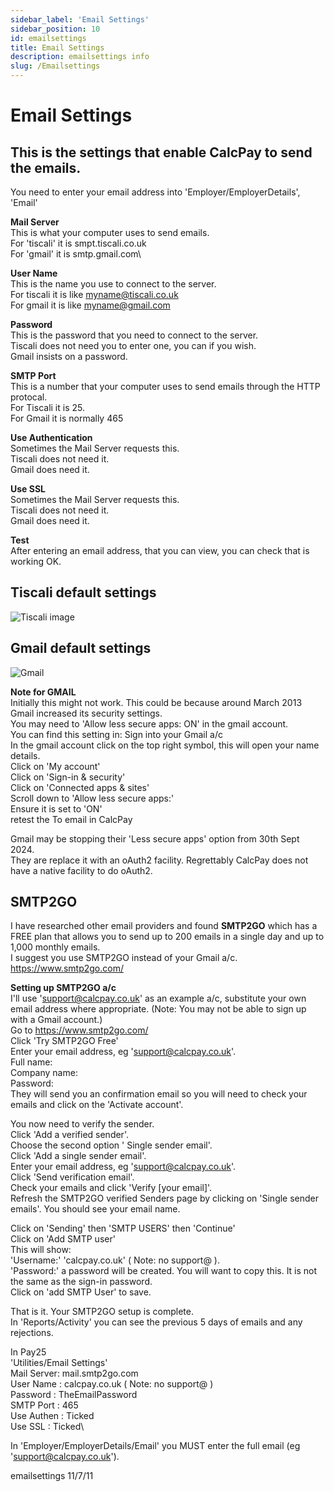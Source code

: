 ```yaml
---
sidebar_label: 'Email Settings'
sidebar_position: 10
id: emailsettings
title: Email Settings
description: emailsettings info
slug: /Emailsettings
---
```


# Email Settings

## This is the settings that enable CalcPay to send the emails.

You need to enter your email address into 'Employer/EmployerDetails', 'Email'

**Mail Server**\
This is what your computer uses to send emails.\
For 'tiscali' it is smpt.tiscali.co.uk\
For 'gmail' it is smtp.gmail.com\

**User Name**\
This is the name you use to connect to the server.\
For tiscali it is like myname@tiscali.co.uk\
For gmail it is like myname@gmail.com

**Password**\
This is the password that you need to connect to the server.\
Tiscali does not need you to enter one, you can if you wish.\
Gmail insists on a password.

**SMTP Port**\
This is a number that your computer uses to send emails through the HTTP protocal.\
For Tiscali it is 25.\
For Gmail it is normally 465

**Use Authentication**\
Sometimes the Mail Server requests this.\
Tiscali does not need it.\
Gmail does need it.

**Use SSL**\
Sometimes the Mail Server requests this.\
Tiscali does not need it.\
Gmail does need it.

**Test**\
After entering  an email address, that you can view, you can check that is working OK.

## Tiscali default settings
![Tiscali image](/img/emailtiscali.jpg)


## Gmail default settings 
![Gmail](/img/emailgmail.jpg)


**Note for GMAIL**\
Initially this might not work. This could be because around March 2013 Gmail increased its security settings. \
You may need to 'Allow less secure apps: ON'  in the gmail account.\
You can find this setting in:
 Sign into your Gmail a/c\
 In the gmail account click on the top right symbol, this will open your name details.\
 Click on 'My account'\
 Click on 'Sign-in & security'\
 Click on 'Connected apps & sites'\
 Scroll  down to 'Allow less secure apps:'\
 Ensure it is set to 'ON'\
retest the To email in CalcPay

Gmail may be stopping their 'Less secure apps' option from 30th Sept 2024.\
They are replace it with an oAuth2 facility. Regrettably CalcPay does not have a native facility to do oAuth2.


## SMTP2GO 

I have researched other email providers and found **SMTP2GO** which has a FREE plan that allows you to send up to 200 emails in a single day and up to 1,000 monthly emails.\
I suggest you use SMTP2GO instead of your Gmail a/c.
https://www.smtp2go.com/

**Setting up SMTP2GO a/c**\
I'll use 'support@calcpay.co.uk' as an example a/c, substitute your own email address where appropriate. (Note: You may not be able to sign up with a Gmail account.)\
Go to https://www.smtp2go.com/ \
Click 'Try SMTP2GO Free'\
Enter your email address, eg 'support@calcpay.co.uk'.\
Full name:\
Company name:\
Password:\
They will send you an confirmation email so you will need to check your emails and click on the 'Activate account'.

You now need to verify the sender.\
Click 'Add a verified sender'.\
Choose the second option ' Single sender email'.\
Click 'Add a single sender email'.\
Enter your email address, eg 'support@calcpay.co.uk'.\
Click 'Send verification email'.\
Check your emails and click 'Verify [your email]'.\
Refresh the SMTP2GO verified Senders page by clicking on 'Single sender emails'. You should see your email name.

Click on 'Sending' then 'SMTP USERS' then 'Continue'\
Click on 'Add SMTP user'\
This will show:\
'Username:' 'calcpay.co.uk' ( Note: no support@ ).\
'Password:' a password will be created. You will want to copy this. It is not the same as the sign-in password.\
Click on 'add SMTP User' to save.

That is it. Your SMTP2GO setup is complete.\
In 'Reports/Activity' you can see the previous 5 days of emails and any rejections.



In Pay25 \
'Utilities/Email Settings'\
Mail Server: mail.smtp2go.com \
User Name  : calcpay.co.uk   ( Note: no support@ )\
Password   : TheEmailPassword\
SMTP Port  : 465\
Use Authen : Ticked\
Use SSL    : Ticked\

In 'Employer/EmployerDetails/Email' you MUST enter the full email (eg 'support@calcpay.co.uk').




emailsettings 11/7/11